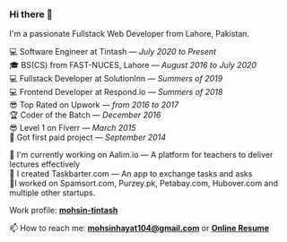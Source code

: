 ### Hi there 👋

I'm a passionate Fullstack Web Developer from Lahore, Pakistan. 

💻 Software Engineer at Tintash — *July 2020 to Present*  
🎓 BS(CS) from FAST-NUCES, Lahore — *August 2016 to July 2020*  
💻 Fullstack Developer at SolutionInn — *Summers of 2019*  
💻 Frontend Developer at Respond.io — *Summers of 2018*  
😎 Top Rated on Upwork — *from 2016 to 2017*  
🏆 Coder of the Batch — *December 2016*  
😎 Level 1 on Fiverr — *March 2015*  
🧭 Got first paid project — *September 2014*  

🔭 I'm currently working on Aalim.io — A platform for teachers to deliver lectures effectively  
💱 I created Taskbarter.com — An app to exchange tasks and asks  
👷‍ I worked on Spamsort.com, Purzey.pk, Petabay.com, Hubover.com and multiple other startups.

Work profile: **[mohsin-tintash](https://github.com/mohsin-tintash)**

📫 How to reach me: **mohsinhayat104@gmail.com** or **[Online Resume](https://mohsinht.github.io)**
